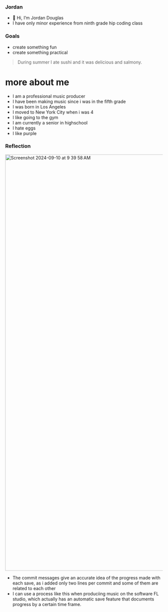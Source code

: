 ### Jordan 
- 👋 Hi, I’m Jordan Douglas
- I have only minor experience from ninth grade hip coding class
### Goals
- create something fun
- create something practical
> During summer I ate sushi and it was delicious and salmony.
# more about me
- I am a professional music producer
- I have been making music since i was in the fifth grade
- I was born in Los Angeles
- I moved to New York City when i was 4
- I like going to the gym
- I am currently a senior in highschool
- I hate eggs
- I like purple
### Reflection

<img width="1332" alt="Screenshot 2024-09-10 at 9 39 58 AM" src="https://github.com/user-attachments/assets/56ce9d3c-d2cb-49ae-b210-8cf24a0ab915">

- The commit messages give an accurate idea of the progress made with each save, as i added only two lines per commit and some of them are related to each other
- I can use a process like this when produciing music on the software FL studio, which actually has an automatic save feature that documents progress by a certain time frame.
